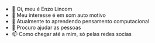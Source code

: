- 👋 Oi, meu é Enzo Lincom
- 👀 Meu interesse é em som auto motivo 
- 🌱 Atualmente to aprendendo pensamento computacional 
- 💞️ Procuro ajudar as pessoas 
- 📫 Como chegar até a mim, só pelas redes socias 

<!---
LincomMartins/LincomMartins is a ✨ special ✨ repository because its `README.md` (this file) appears on your GitHub profile.
You can click the Preview link to take a look at your changes.
--->

